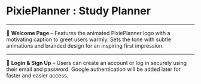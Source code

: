 # PixiePlanner : Study Planner
***
👋 **Welcome Page** – Features the animated PixiePlanner logo with a motivating caption to greet users warmly. Sets the tone with subtle animations and branded design for an inspiring first impression.
***
🔐 **Login & Sign Up** – Users can create an account or log in securely using their email and password. Google authentication will be added later for faster and easier access.
